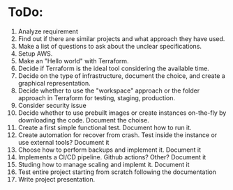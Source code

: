 # ToDo:
1. Analyze requirement
2. Find out if there are similar projects and what approach they have used.
3. Make a list of questions to ask about the unclear specifications.
4. Setup AWS.
5. Make an "Hello world" with Terraform.
6. Decide if Terraform is the ideal tool considering the available time.
7. Decide on the type of infrastructure, document the choice, and create a graphical representation.
8. Decide whether to use the "workspace" approach or the folder approach in Terraform for testing, staging, production.
9. Consider security issue
10. Decide whether to use prebuilt images or create instances on-the-fly by downloading the code. Document the choise.
12. Create a first simple functional test. Document how to run it.
13. Create automation for recover from crash. Test inside the instance or use external tools? Document it
14. Choose how to perform backups and implement it. Document it
15. Implements a CI/CD pipeline. Github actions? Other? Document it
16. Studing how to manage scaling and implemt it. Document it
17. Test entire project starting from scratch following the documentation
18. Write project presentation.